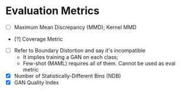 # Evaluation Metrics

- [ ] Maximum Mean Discrepancy (MMD); Kernel MMD
- [?] Coverage Metric
- [ ] Refer to Boundary Distortion and say it's incompatible
    - It implies training a GAN on each class;
    - Few-shot (MAML) requires all of them. Cannot be used as eval metric
- [X] Number of Statistically-Different Bins (NDB)
- [X] GAN Quality Index
